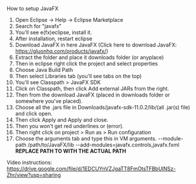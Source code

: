 How to setup JavaFX
1. Open Eclipse -> Help -> Eclipse Marketplace
2. Search for "javafx"
3. You'll see e(fx)eclipse, install it.
4. After installation, restart eclipse
5. Download JavaFX in here JavaFX (Click here to download JavaFX: https://gluonhq.com/products/javafx/)
6. Extract the folder and place it downloads folder (or anyplace)
7. Then in eclipse right click the project and select properties
8. Choose Java Build Path
9. Then select Libraries tab (you'll see tabs on the top)
10. You'll see Classpath > JavaFX SDK
11. Click on Classpath, then click Add external JARs from the right.
12. Then from the download JavaFX (placed in downloads folder or somewhere you've placed).
13. Choose all the .jars file in Downloads/javafx-sdk-11.0.2/lib/(all .jar(s) file) and click open.
14. Then click Apply and Apply and close.
15. Then you won't get red underlines or (error).
16. Then right click on project > Run as > Run configuration
17. Choose the arguments tab and type this in VM arguments.
    --module-path /path/to/JavaFX/lib  --add-modules=javafx.controls,javafx.fxml
    **REPLACE PATH TO WITH THE ACTUAL PATH**

Video instructions: https://drive.google.com/file/d/1EDCUYnVZJgaTT8FmOtsTFBbUlNSz-Zhr/view?usp=sharing
